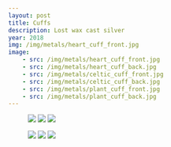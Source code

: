 ```yaml
---
layout: post
title: Cuffs
description: Lost wax cast silver
year: 2018
img: /img/metals/heart_cuff_front.jpg
image:
    - src: /img/metals/heart_cuff_front.jpg
    - src: /img/metals/heart_cuff_back.jpg
    - src: /img/metals/celtic_cuff_front.jpg
    - src: /img/metals/celtic_cuff_back.jpg
    - src: /img/metals/plant_cuff_front.jpg
    - src: /img/metals/plant_cuff_back.jpg
---
```

<figure>
  <img class="col one" src="{{ page.image[0].src }}">
  <img class="col one" src="{{ page.image[2].src }}">
  <img class="col one" src="{{ page.image[4].src }}">
</figure>
<figure>
  <img class="col one" src="{{ page.image[1].src }}">
  <img class="col one" src="{{ page.image[3].src }}">
  <img class="col one" src="{{ page.image[5].src }}">
</figure>
